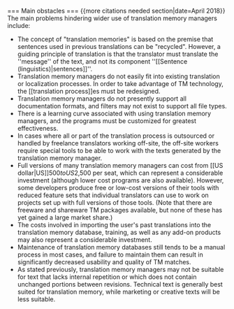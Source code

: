=== Main obstacles ===
{{more citations needed section|date=April 2018}}
The main problems hindering wider use of translation memory managers include:

* The concept of "translation memories" is based on the premise that sentences used in previous translations can be "recycled". However, a guiding principle of translation is that the translator must translate the ''message'' of the text, and not its component ''[[Sentence (linguistics)|sentences]]''.
* Translation memory managers do not easily fit into existing translation or localization processes. In order to take advantage of TM technology, the [[translation process]]es must be redesigned.
* Translation memory managers do not presently support all documentation formats, and filters may not exist to support all file types.
* There is a learning curve associated with using translation memory managers, and the programs must be customized for greatest effectiveness.
* In cases where all or part of the translation process is outsourced or handled by freelance translators working off-site, the off-site workers require special tools to be able to work with the texts generated by the translation memory manager.
* Full versions of many translation memory managers can cost from [[US dollar|US$]]500 to US$2,500 per seat, which can represent a considerable investment (although lower cost programs are also available). However, some developers produce free or low-cost versions of their tools with reduced feature sets that individual translators can use to work on projects set up with full versions of those tools. (Note that there are freeware and shareware TM packages available, but none of these has yet gained a large market share.)
* The costs involved in importing the user's past translations into the translation memory database, training, as well as any add-on products may also represent a considerable investment.
* Maintenance of translation memory databases still tends to be a manual process in most cases, and failure to maintain them can result in significantly decreased usability and quality of TM matches.
* As stated previously, translation memory managers may not be suitable for text that lacks internal repetition or which does not contain unchanged portions between revisions. Technical text is generally best suited for translation memory, while marketing or creative texts will be less suitable.